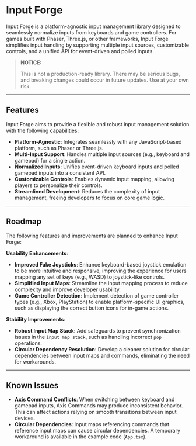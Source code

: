 # Input Forge

Input Forge is a platform-agnostic input management library designed to seamlessly normalize inputs from keyboards and game controllers. For games built with Phaser, Three.js, or other frameworks, Input Forge simplifies input handling by supporting multiple input sources, customizable controls, and a unified API for event-driven and polled inputs.

> **NOTICE:**
>
> This is not a production-ready library. There may be serious bugs, and breaking changes could occur in future updates.
> Use at your own risk.

---

## Features

Input Forge aims to provide a flexible and robust input management solution with the following capabilities:

- **Platform-Agnostic**: Integrates seamlessly with any JavaScript-based platform, such as Phaser or Three.js.
- **Multi-Input Support**: Handles multiple input sources (e.g., keyboard and gamepad) for a single action.
- **Normalized Inputs**: Unifies event-driven keyboard inputs and polled gamepad inputs into a consistent API.
- **Customizable Controls**: Enables dynamic input mapping, allowing players to personalize their controls.
- **Streamlined Development**: Reduces the complexity of input management, freeing developers to focus on core game logic.

---

## Roadmap

The following features and improvements are planned to enhance Input Forge:

**Usability Enhancements**:

- **Improved Fake Joysticks**: Enhance keyboard-based joystick emulation to be more intuitive and responsive, improving the experience for users mapping any set of keys (e.g., WASD) to joystick-like controls.
- **Simplified Input Maps**: Streamline the input mapping process to reduce complexity and improve developer usability.
- **Game Controller Detection**: Implement detection of game controller types (e.g., Xbox, PlayStation) to enable platform-specific UI graphics, such as displaying the correct button icons for in-game actions.

**Stability Improvements**:

- **Robust Input Map Stack**: Add safeguards to prevent synchronization issues in the `input map stack`, such as handling incorrect `pop` operations.
- **Circular Dependency Resolution**: Develop a cleaner solution for circular dependencies between input maps and commands, eliminating the need for workarounds.

---

## Known Issues

- **Axis Command Conflicts**: When switching between keyboard and gamepad inputs, Axis Commands may produce inconsistent behavior. This can affect actions relying on smooth transitions between input devices.
- **Circular Dependencies**: Input maps referencing commands that reference input maps can cause circular dependencies. A temporary workaround is available in the example code (`App.tsx`).
